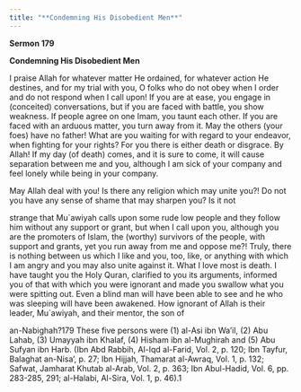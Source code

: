 ```yaml
---
title: "**Condemning His Disobedient Men**" 
---
```

**Sermon 179**

**Condemning His Disobedient Men**

I praise Allah for whatever matter He ordained, for whatever action He destines, and for my trial with you, O folks who do not obey when I order and do not respond when I call upon\! If you are at ease, you engage in \(conceited\) conversations, but if you are faced with battle, you show weakness\. If people agree on one Imam, you taunt each other\. If you are faced with an arduous matter, you turn away from it\. May the others \(your foes\) have no father\! What are you waiting for with regard to your endeavor, when fighting for your rights? For you there is either death or disgrace\. By Allah\! If my day \(of death\) comes, and it is sure to come, it will cause separation between me and you, although I am sick of your company and feel lonely while being in your company\.

May Allah deal with you\! Is there any religion which may unite you?\! Do not you have any sense of shame that may sharpen you? Is it not

<a id="page617"></a>strange that Mu\`awiyah calls upon some rude low people and they follow him without any support or grant, but when I call upon you, although you are the promoters of Islam, the \(worthy\) survivors of the people, with support and grants, yet you run away from me and oppose me?\! Truly, there is nothing between us which I like and you, too, like, or anything with which I am angry and you may also unite against it\. What I love most is death\. I have taught you the Holy Quran, clarified to you its arguments, informed you of that with which you were ignorant and made you swallow what you were spitting out\. Even a blind man will have been able to see and he who was sleeping will have been awakened\. How ignorant of Allah is their leader, Mu\`awiyah, and their mentor, the son of

an\-Nabighah?179 These five persons were \(1\) al\-Asi ibn Wa’il, \(2\) Abu Lahab, \(3\) Umayyah ibn Khalaf, \(4\) Hisham ibn al\-Mughirah and \(5\) Abu Sufyan ibn Harb\. \(Ibn Abd Rabbih, Al\-Iqd al\-Farid, Vol\. 2, p\. 120; Ibn Tayfur, Balaghat an\-Nisa’, p\. 27; Ibn Hijjah, Thamarat al\-Awraq, Vol\. 1, p\. 132; Safwat, Jamharat Khutab al\-Arab, Vol\. 2, p\. 363; Ibn Abul\-Hadid, Vol\. 6, pp\. 283\-285, 291; al\-Halabi, Al\-Sira, Vol\. 1, p\. 46\)\.1

